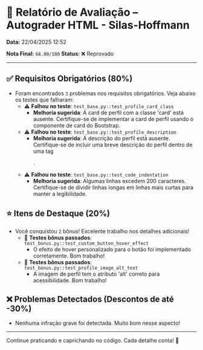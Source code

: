 # 🧪 Relatório de Avaliação – Autograder HTML - Silas-Hoffmann

**Data:** 22/04/2025 12:52

**Nota Final:** `68.00/100`
**Status:** ❌ Reprovado

---
## ✅ Requisitos Obrigatórios (80%)
- Foram encontrados `3` problemas nos requisitos obrigatórios. Veja abaixo os testes que falharam:
  - ⚠️ **Falhou no teste**: `test_base.py::test_profile_card_class`
    - **Melhoria sugerida**: A card de perfil com a classe 'card' está ausente. Certifique-se de implementar a card de perfil usando o componente de card do Bootstrap.
  - ⚠️ **Falhou no teste**: `test_base.py::test_profile_description`
    - **Melhoria sugerida**: A descrição do perfil está ausente. Certifique-se de incluir uma breve descrição do perfil dentro de uma tag <p>.
  - ⚠️ **Falhou no teste**: `test_base.py::test_code_indentation`
    - **Melhoria sugerida**: Algumas linhas excedem 200 caracteres. Certifique-se de dividir linhas longas em linhas mais curtas para manter a legibilidade.

## ⭐ Itens de Destaque (20%)
- Você conquistou `2` bônus! Excelente trabalho nos detalhes adicionais!
  - 🌟 **Testes bônus passados**: `test_bonus.py::test_custom_button_hover_effect`
    - O efeito de hover personalizado para o botão foi implementado corretamente. Bom trabalho!
  - 🌟 **Testes bônus passados**: `test_bonus.py::test_profile_image_alt_text`
    - A imagem de perfil tem o atributo 'alt' correto para acessibilidade. Bom trabalho!

## ❌ Problemas Detectados (Descontos de até -30%)
- Nenhuma infração grave foi detectada. Muito bom nesse aspecto!

---
Continue praticando e caprichando no código. Cada detalhe conta! 💪
